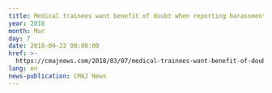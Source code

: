 ```yaml
---
title: Medical trainees want benefit of doubt when reporting harassment
year: 2018
month: Mar
day: 7
date: 2018-04-22 00:00:00
href: >-
  https://cmajnews.com/2018/03/07/medical-trainees-want-benefit-of-doubt-when-reporting-harassment-cmaj-109-5579/
lang: en
news-publication: CMAJ News
---
```


